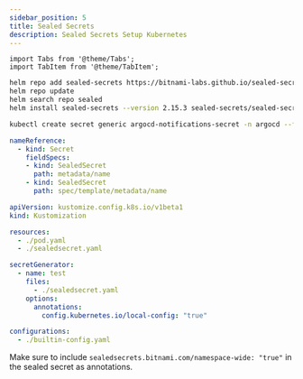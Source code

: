 ```yaml
---
sidebar_position: 5
title: Sealed Secrets
description: Sealed Secrets Setup Kubernetes
---
```


```mdx-code-block
import Tabs from '@theme/Tabs';
import TabItem from '@theme/TabItem';
```

```bash
helm repo add sealed-secrets https://bitnami-labs.github.io/sealed-secrets
helm repo update
helm search repo sealed
helm install sealed-secrets --version 2.15.3 sealed-secrets/sealed-secrets --namespace sealed-secrets --create-namespace
```

```bash
kubectl create secret generic argocd-notifications-secret -n argocd --from-literal slack-token=xoxb-7013808384532-7004747320342-aWaHljQazh1lgpUovWPtrEs4 --dry-run=client -o yaml | kubeseal --controller-name sealed-secrets --controller-namespace sealed-secrets --format yaml > sealed-argocd-notifications-secret.yaml
```

```yaml title="builtin-config.yaml"
nameReference:
  - kind: Secret
    fieldSpecs:
    - kind: SealedSecret
      path: metadata/name
    - kind: SealedSecret
      path: spec/template/metadata/name
```

```yaml title="kustomization.yaml"
apiVersion: kustomize.config.k8s.io/v1beta1
kind: Kustomization

resources:
  - ./pod.yaml
  - ./sealedsecret.yaml

secretGenerator:
  - name: test
    files:
      - ./sealedsecret.yaml
    options:
      annotations:
        config.kubernetes.io/local-config: "true"

configurations:
  - ./builtin-config.yaml
```


Make sure to include `sealedsecrets.bitnami.com/namespace-wide: "true"` in the sealed secret as annotations.




